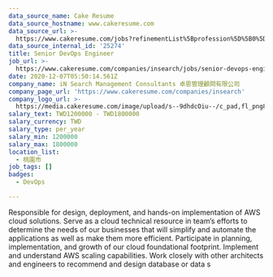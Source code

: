 ```yaml
---
data_source_name: Cake Resume
data_source_hostname: www.cakeresume.com
data_source_url: >-
  https://www.cakeresume.com/jobs?refinementList%5Bprofession%5D%5B0%5D=tech_devops&refi[…]5D=per_year&range%5Bsalary_range%5D%5Bmin%5D=1000000&page=2
data_source_internal_id: '25274'
title: Senior DevOps Engineer
job_url: >-
  https://www.cakeresume.com/companies/insearch/jobs/senior-devops-engineer-277f03
date: 2020-12-07T05:50:14.561Z
company_name: iN Search Management Consultants 卓恩管理顧問有限公司
company_page_url: 'https://www.cakeresume.com/companies/insearch'
company_logo_url: >-
  https://media.cakeresume.com/image/upload/s--9dhdcOiu--/c_pad,fl_png8,h_200,w_200/v1610522688/ppnzb1veba43cha2rznf.png
salary_text: TWD1200000 - TWD1800000
salary_currency: TWD
salary_type: per_year
salary_min: 1200000
salary_max: 1800000
location_list:
  - 桃園市
job_tags: []
badges:
  - DevOps

---
```


Responsible for design, deployment, and hands-on implementation of AWS cloud solutions. Serve as a cloud technical resource in team’s efforts to determine the needs of our businesses that will simplify and automate the applications as well as make them more efficient. Participate in planning, implementation, and growth of our cloud foundational footprint. Implement and understand AWS scaling capabilities. Work closely with other architects and engineers to recommend and design database or data s